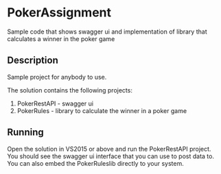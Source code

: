 # PokerAssignment
Sample code that shows swagger ui and implementation of library that calculates a winner in the poker game

## Description

Sample project for anybody to use.

The solution contains the following projects:

1. PokerRestAPI - swagger ui 
2. PokerRules - library to calculate the winner in a poker game


## Running
Open the solution in VS2015 or above and run the PokerRestAPI project. You should see the swagger ui interface that you can use to post data to.
You can also embed the PokerRuleslib directly to your system.
